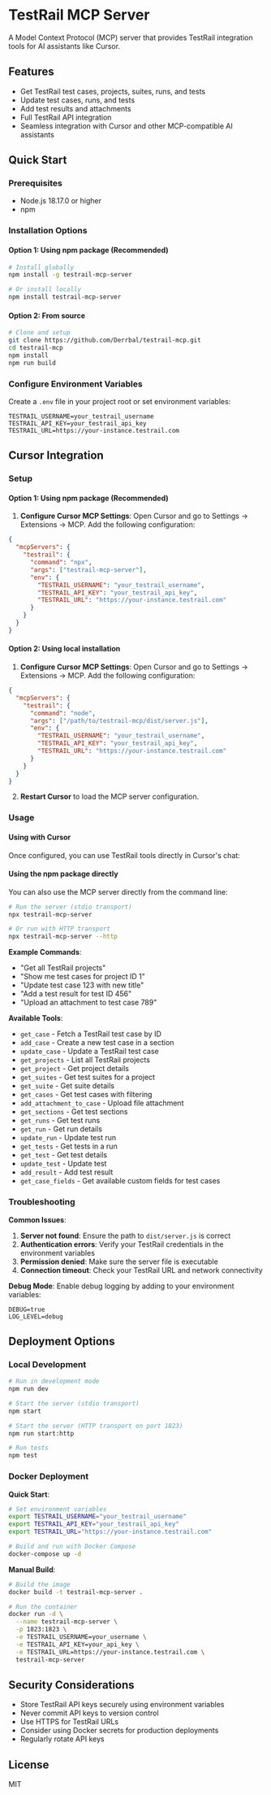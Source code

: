 # TestRail MCP Server

A Model Context Protocol (MCP) server that provides TestRail integration tools for AI assistants like Cursor.

## Features

- Get TestRail test cases, projects, suites, runs, and tests
- Update test cases, runs, and tests
- Add test results and attachments
- Full TestRail API integration
- Seamless integration with Cursor and other MCP-compatible AI assistants

## Quick Start

### Prerequisites

- Node.js 18.17.0 or higher
- npm

### Installation Options

#### Option 1: Using npm package (Recommended)

```bash
# Install globally
npm install -g testrail-mcp-server

# Or install locally
npm install testrail-mcp-server
```

#### Option 2: From source

```bash
# Clone and setup
git clone https://github.com/Derrbal/testrail-mcp.git
cd testrail-mcp
npm install
npm run build
```

### Configure Environment Variables

Create a `.env` file in your project root or set environment variables:

```env
TESTRAIL_USERNAME=your_testrail_username
TESTRAIL_API_KEY=your_testrail_api_key
TESTRAIL_URL=https://your-instance.testrail.com
```

## Cursor Integration

### Setup

#### Option 1: Using npm package (Recommended)

1. **Configure Cursor MCP Settings**:
Open Cursor and go to Settings → Extensions → MCP. Add the following configuration:

```json
{
  "mcpServers": {
    "testrail": {
      "command": "npx",
      "args": ["testrail-mcp-server"],
      "env": {
        "TESTRAIL_USERNAME": "your_testrail_username",
        "TESTRAIL_API_KEY": "your_testrail_api_key",
        "TESTRAIL_URL": "https://your-instance.testrail.com"
      }
    }
  }
}
```

#### Option 2: Using local installation

1. **Configure Cursor MCP Settings**:
Open Cursor and go to Settings → Extensions → MCP. Add the following configuration:

```json
{
  "mcpServers": {
    "testrail": {
      "command": "node",
      "args": ["/path/to/testrail-mcp/dist/server.js"],
      "env": {
        "TESTRAIL_USERNAME": "your_testrail_username",
        "TESTRAIL_API_KEY": "your_testrail_api_key",
        "TESTRAIL_URL": "https://your-instance.testrail.com"
      }
    }
  }
}
```

2. **Restart Cursor** to load the MCP server configuration.

### Usage

#### Using with Cursor

Once configured, you can use TestRail tools directly in Cursor's chat:

#### Using the npm package directly

You can also use the MCP server directly from the command line:

```bash
# Run the server (stdio transport)
npx testrail-mcp-server

# Or run with HTTP transport
npx testrail-mcp-server --http
```

**Example Commands**:
- "Get all TestRail projects"
- "Show me test cases for project ID 1"
- "Update test case 123 with new title"
- "Add a test result for test ID 456"
- "Upload an attachment to test case 789"

**Available Tools**:
- `get_case` - Fetch a TestRail test case by ID
- `add_case` - Create a new test case in a section
- `update_case` - Update a TestRail test case
- `get_projects` - List all TestRail projects
- `get_project` - Get project details
- `get_suites` - Get test suites for a project
- `get_suite` - Get suite details
- `get_cases` - Get test cases with filtering
- `add_attachment_to_case` - Upload file attachment
- `get_sections` - Get test sections
- `get_runs` - Get test runs
- `get_run` - Get run details
- `update_run` - Update test run
- `get_tests` - Get tests in a run
- `get_test` - Get test details
- `update_test` - Update test
- `add_result` - Add test result
- `get_case_fields` - Get available custom fields for test cases

### Troubleshooting

**Common Issues**:
1. **Server not found**: Ensure the path to `dist/server.js` is correct
2. **Authentication errors**: Verify your TestRail credentials in the environment variables
3. **Permission denied**: Make sure the server file is executable
4. **Connection timeout**: Check your TestRail URL and network connectivity

**Debug Mode**:
Enable debug logging by adding to your environment variables:
```env
DEBUG=true
LOG_LEVEL=debug
```

## Deployment Options

### Local Development

```bash
# Run in development mode
npm run dev

# Start the server (stdio transport)
npm start

# Start the server (HTTP transport on port 1823)
npm run start:http

# Run tests
npm test
```

### Docker Deployment

**Quick Start**:
```bash
# Set environment variables
export TESTRAIL_USERNAME="your_testrail_username"
export TESTRAIL_API_KEY="your_testrail_api_key"
export TESTRAIL_URL="https://your-instance.testrail.com"

# Build and run with Docker Compose
docker-compose up -d
```

**Manual Build**:
```bash
# Build the image
docker build -t testrail-mcp-server .

# Run the container
docker run -d \
  --name testrail-mcp-server \
  -p 1823:1823 \
  -e TESTRAIL_USERNAME=your_username \
  -e TESTRAIL_API_KEY=your_api_key \
  -e TESTRAIL_URL=https://your-instance.testrail.com \
  testrail-mcp-server
```



## Security Considerations

- Store TestRail API keys securely using environment variables
- Never commit API keys to version control
- Use HTTPS for TestRail URLs
- Consider using Docker secrets for production deployments
- Regularly rotate API keys

## License

MIT

